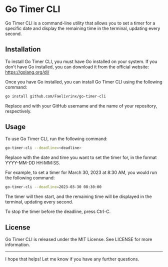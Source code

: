 # Go Timer CLI

Go Timer CLI is a command-line utility that allows you to set a timer for a specific date and display the remaining time in the terminal, updating every second.

## Installation
To install Go Timer CLI, you must have Go installed on your system. If you don't have Go installed, you can download it from the official website: https://golang.org/dl/

Once you have Go installed, you can install Go Timer CLI using the following command:
```bash
go install github.com/Faelivrinx/go-timer-cli
```

Replace <username> and <repository-name> with your GitHub username and the name of your repository, respectively.

## Usage
To use Go Timer CLI, run the following command:

```bash
go-timer-cli --deadline=<deadline>
```

Replace <deadline> with the date and time you want to set the timer for, in the format YYYY-MM-DD HH:MM:SS.

For example, to set a timer for March 30, 2023 at 8:30 AM, you would run the following command:

```bash
go-timer-cli --deadline=2023-03-30 08:30:00
```

The timer will then start, and the remaining time will be displayed in the terminal, updating every second.

To stop the timer before the deadline, press Ctrl-C.

## License
Go Timer CLI is released under the MIT License. See LICENSE for more information.

---
I hope that helps! Let me know if you have any further questions.

